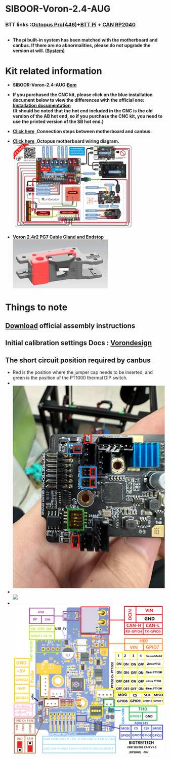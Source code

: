 # SIBOOR-Voron-2.4-AUG
### BTT links :[Octopus Pro(446)](https://github.com/bigtreetech/BIGTREETECH-OCTOPUS-Pro)+[BTT Pi](https://github.com/bigtreetech/BTT-Pi) + [CAN RP2040](https://github.com/bigtreetech/EBB/tree/master/EBB%20SB2209%20CAN%20(RP2040))  
##
* **The pi built-in system has been matched with the motherboard and canbus. If there are no abnormalities, please do not upgrade the version at will. [(System)](https://drive.google.com/file/d/1oGNcbJPUD5zyJWyPYAsPpvsBOQSKj1cR/view?usp=sharing)**

# Kit related information
* **SIBOOR-Voron-2.4-AUG:[Bom](https://github.com/Lzhikai/SIBOOR-Voron-2.4-AUG/blob/main/SIBOOR_V2.4_AUG_BOM.md)**  
* **If you purchased the CNC kit, please click on the blue installation document below to view the differences with the official one: [Installation documentation](https://github.com/Lzhikai/SIBOOR-Voron-2.4-AUG/blob/main/V2.4%20R2%20V1.5%20CNC%20Assembly%20discrepant%20Manual.pdf)**  
**(It should be noted that the hot end included in the CNC is the old version of the AB hot end, so if you purchase the CNC kit, you need to use the printed version of the SB hot end.)**  
* **[Click here](https://github.com/Lzhikai/SIBOOR-Voron-2.4-AUG/blob/main/connection.md) ,Connection steps between motherboard and canbus.**  

* **[Click here](https://github.com/Lzhikai/SIBOOR-Voron-2.4-AUG/blob/main/0928%20SIBOOR%20V2.4%20R2%20AUG%20Wiring%20Diagram.jpg) ,Octopus motherboard wiring diagram.**
<br/><img src=https://github.com/Lzhikai/SIBOOR-Voron-2.4-AUG/blob/main/0928%20SIBOOR%20V2.4%20R2%20AUG%20Wiring%20Diagram.jpg width="380"/><br/>
* **[Voron 2.4r2 PG7 Cable Gland and Endstop](https://www.printables.com/model/325765-voron-24r2-pg7-cable-gland-and-endstop)**
<br/><img src=https://github.com/Lzhikai/SIBOOR-Voron-2.4-AUG/blob/main/Images/Y-canbus.png width="300"/><br/>

# Things to note
## [Download](https://github.com/VoronDesign/Voron-2/raw/Voron2.4/Manual/Assembly_Manual_2.4r2.pdf) official assembly instructions
## Initial calibration settings Docs : [Vorondesign](https://docs.vorondesign.com/build/startup/)
## The short circuit position required by canbus
* Red is the position where the jumper cap needs to be inserted, and green is the position of the PT1000 thermal DIP switch.
* <br/><img src=https://github.com/Lzhikai/SIBOOR-Voron-2.4-AUG/blob/main/Images/canbus1.jpg width="600"/><br/>
* <br/><img src=https://github.com/Lzhikai/SIBOOR-Voron-2.4-AUG/blob/main/Images/canbus2.jpg width="600"/><br/>
* <br/><img src=https://github.com/Lzhikai/SIBOOR-Voron-2.4-AUG/blob/main/Images/EBB%20SB2209%20CAN%20V1.0%EF%BC%88RP2040%EF%BC%89-Pin.png width="600"/><br/>
